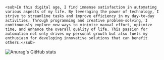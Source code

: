 
	<sub>In this digital age, I find immense satisfaction in automating various aspects of my life. By leveraging the power of technology, I strive to streamline tasks and improve efficiency in my day-to-day activities. Through programming and creative problem-solving, I continuously explore new ways to minimize manual effort, optimize time, and enhance the overall quality of life. This passion for automation not only drives my personal growth but also fuels my enthusiasm for developing innovative solutions that can benefit others.</sub>


![Anurag's GitHub stats](https://github-readme-stats.vercel.app/api?username=christian305&show_icons=true&theme=ayu-mirage)
<!--
**christian305/christian305** is a ✨ _special_ ✨ repository because its `README.md` (this file) appears on your GitHub profile.

Here are some ideas to get you started:

- 🔭 I’m currently working on ...
- 🌱 I’m currently learning ...
- 👯 I’m looking to collaborate on ...
- 🤔 I’m looking for help with ...
- 💬 Ask me about ...
- 📫 How to reach me: ...
- 😄 Pronouns: ...
- ⚡ Fun fact: ...
-->
